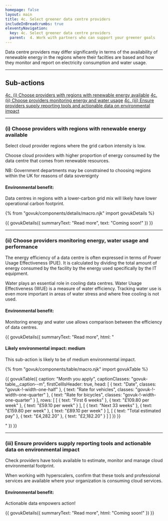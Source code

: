 ```yaml
---
homepage: false
layout: main
title: 4c. Select greener data centre providers
includeInBreadcrumbs: true
eleventyNavigation:
  key: 4c. Select greener data centre providers
  parent:  4. Work with partners who can support your greener goals
---
```

Data centre providers may differ significantly in terms of the availability of renewable energy in the regions where their facilties are based and how they monitor and report on electricity consumption and water usage.

* * *

## Sub-actions

[4c. (i) Choose providers with regions with renewable energy available](#(i)-choose-providers-with-regions-with-renewable-energy-available)
[4c. (ii) Choose providers monitoring energy and water usage](#(ii)-choose-providers-monitoring-energy-and-water-usage)
[4c. (iii) Ensure providers supply reporting tools and actionable data on environmental impact](#(iii)-ensure-providers-supply-reporting-tools-and-actionable-data-on-environmental-impact)

* * *

###  (i) Choose providers with regions with renewable energy available

Select cloud provider regions where the grid carbon intensity is low.

Choose cloud providers with higher proportion of energy consumed by the data centre that comes from renewable resources.

NB: Government departments may be constrained to choosing regions within the UK for reasons of data sovereignty
 

#### Environmental benefit: 
Data centres in regions with a lower-carbon grid mix will likely have lower operational carbon footprint.

{% from "govuk/components/details/macro.njk" import govukDetails %}

{{ govukDetails({
  summaryText: "Read more",
  text: "Coming soon!"
}) }}
* * *

###  (ii) Choose providers monitoring energy, water usage and performance

The energy efficiency of a data centre is often expressed in terms of Power Usage Effectiveness (PUE). It is calculated by dividing the total amount of energy consumed by the facility by the energy used specifically by the IT equipment.

Water plays an essential role in cooling data centres. Water Usage Effectiveness (WUE) is a measure of water efficiency. Tracking water use is even more important in areas of water stress and where free cooling is not used.

#### Environmental benefit: 
Monitoring energy and water use allows comparison between the efficiency of data centres.

{{ govukDetails({
  summaryText: "Read more",
  html: "

#### Likely environmental impact: medium

This sub-action is likely to be of medium environmental impact.

{% from "govuk/components/table/macro.njk" import govukTable %}

{{ govukTable({
  caption: "Month you apply",
  captionClasses: "govuk-table__caption--m",
  firstCellIsHeader: true,
  head: [
    {
      text: "Date",
      classes: "govuk-!-width-one-half"
    },
    {
      text: "Rate for vehicles",
      classes: "govuk-!-width-one-quarter"
    },
    {
      text: "Rate for bicycles",
      classes: "govuk-!-width-one-quarter"
    }
  ],
  rows: [
    [
      {
        text: "First 6 weeks"
      },
      {
        text: "£109.80 per week"
      },
      {
        text: "£59.10 per week"
      }
    ],
    [
      {
        text: "Next 33 weeks"
      },
      {
        text: "£159.80 per week"
      },
      {
        text: "£89.10 per week"
      }
    ],
    [
      {
        text: "Total estimated pay"
      },
      {
        text: "£4,282.20"
      },
      {
        text: "£2,182.20"
      }
    ]
  ]
}) }}

"
}) }}


* * *

###  (iii) Ensure providers supply reporting tools and actionable data on environmental impact

Check providers have tools available to estimate, monitor and manage cloud environmental footprint. 

When working with hyperscalers, confirm that these tools and professional services are available where your organization is consuming cloud services.

#### Environmental benefit: 
Actionable data empowers action! 

{{ govukDetails({
  summaryText: "Read more",
  html: "Coming soon!"
}) }}
